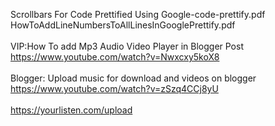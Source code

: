 Scrollbars For Code Prettified Using Google-code-prettify.pdf
</br>
HowToAddLineNumbersToAllLinesInGooglePrettify.pdf
</br>
</br>
VIP:How To add Mp3 Audio Video Player in Blogger Post
</br>
https://www.youtube.com/watch?v=Nwxcxy5koX8
</br>
</br>
Blogger: Upload music for download and videos on blogger
</br>
https://www.youtube.com/watch?v=zSzq4CCj8yU
</br>
</br>
https://yourlisten.com/upload
</br>
</br>
